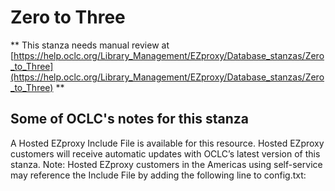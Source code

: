 # Zero to Three
** This stanza needs manual review at [https://help.oclc.org/Library_Management/EZproxy/Database_stanzas/Zero_to_Three](https://help.oclc.org/Library_Management/EZproxy/Database_stanzas/Zero_to_Three) **

## Some of OCLC's notes for this stanza

A Hosted EZproxy Include File is available for this resource. Hosted EZproxy customers will receive automatic updates with OCLC&rsquo;s latest version of this stanza. Note: Hosted EZproxy customers in the Americas using self-service may reference the Include File by adding the following line to config.txt:

&nbsp;

&nbsp;
